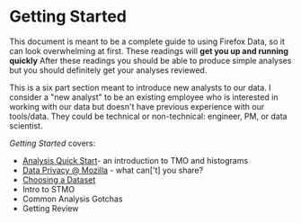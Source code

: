 # Getting Started

This document is meant to be a complete guide to using Firefox Data,
so it can look overwhelming at first.
These readings will **get you up and running quickly**
After these readings you should be able to produce simple analyses
but you should definitely get your analyses reviewed.

This is a six part section meant to introduce new analysts to our data.
I consider a "new analyst" to be
an existing employee
who is interested in working with our data
but doesn't have previous experience with our tools/data.
They could be technical or non-technical: engineer, PM, or data scientist.

_Getting Started_ covers:

* [Analysis Quick Start](analysis_intro.adoc)- an introduction to TMO and histograms
* [Data Privacy @ Mozilla](/concepts/data_privacy.md) - what can['t] you share?
* [Choosing a Dataset](concepts/choosing_a_dataset.md)
* Intro to STMO
* Common Analysis Gotchas
* Getting Review
